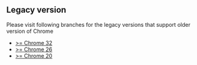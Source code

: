 ## Legacy version

Please visit following branches for the legacy versions that support older version of Chrome
- [>= Chrome 32](https://github.com/foray1010/Popup-my-Bookmarks/tree/minimum_chrome_version_32)
- [>= Chrome 26](https://github.com/foray1010/Popup-my-Bookmarks/tree/minimum_chrome_version_26)
- [>= Chrome 20](https://github.com/foray1010/Popup-my-Bookmarks/tree/minimum_chrome_version_20)
